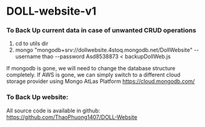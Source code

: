 # DOLL-website-v1

### To Back Up current data in case of unwanted CRUD operations

1. cd to utils dir
2. mongo "mongodb+srv://dollwebsite.4stoq.mongodb.net/DollWebsite" --username thao --password Asd8538873 < backupDollWeb.js

If mongodb is gone, we will need to change the database structure completely.
If AWS is gone, we can simply switch to a different cloud storage provider using Mongo AtLas Platform https://cloud.mongodb.com/

### To Back Up website:

All source code is available in github: https://github.com/ThaoPhuong1407/DOLL-Website
